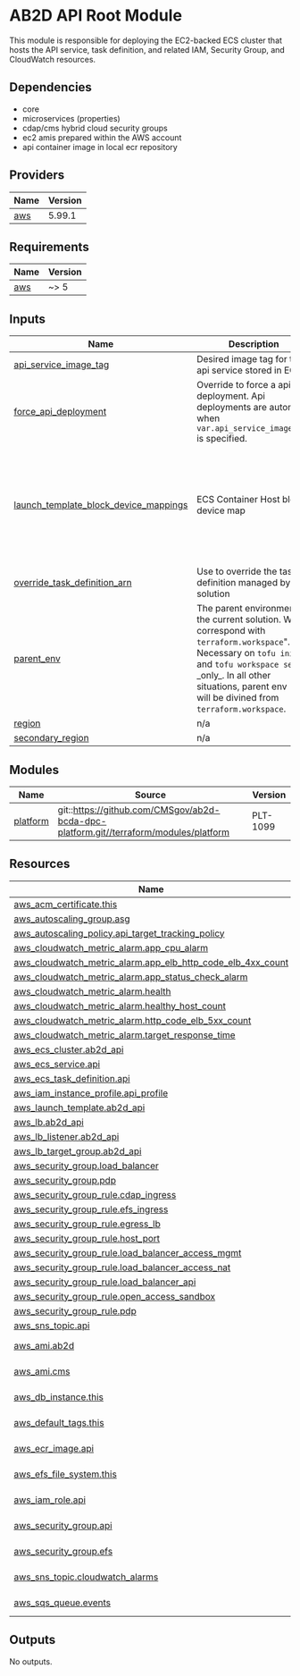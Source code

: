 # AB2D API Root Module
This module is responsible for deploying the EC2-backed ECS cluster that hosts the API service, task definition, and related IAM, Security Group, and CloudWatch resources.

## Dependencies
- core
- microservices (properties)
- cdap/cms hybrid cloud security groups
- ec2 amis prepared within the AWS account
- api container image in local ecr repository

<!-- BEGIN_TF_DOCS -->
<!--WARNING: GENERATED CONTENT with terraform-docs, e.g.
     'terraform-docs --config "$(git rev-parse --show-toplevel)/.terraform-docs.yml" .'
     Manually updating sections between TF_DOCS tags may be overwritten.
     See https://terraform-docs.io/user-guide/configuration/ for more information.
-->
## Providers

| Name | Version |
|------|---------|
| <a name="provider_aws"></a> [aws](#provider\_aws) | 5.99.1 |

<!--WARNING: GENERATED CONTENT with terraform-docs, e.g.
     'terraform-docs --config "$(git rev-parse --show-toplevel)/.terraform-docs.yml" .'
     Manually updating sections between TF_DOCS tags may be overwritten.
     See https://terraform-docs.io/user-guide/configuration/ for more information.
-->
## Requirements

| Name | Version |
|------|---------|
| <a name="requirement_aws"></a> [aws](#requirement\_aws) | ~> 5 |

<!--WARNING: GENERATED CONTENT with terraform-docs, e.g.
     'terraform-docs --config "$(git rev-parse --show-toplevel)/.terraform-docs.yml" .'
     Manually updating sections between TF_DOCS tags may be overwritten.
     See https://terraform-docs.io/user-guide/configuration/ for more information.
-->
## Inputs

| Name | Description | Type | Default | Required |
|------|-------------|------|---------|:--------:|
| <a name="input_api_service_image_tag"></a> [api\_service\_image\_tag](#input\_api\_service\_image\_tag) | Desired image tag for the api service stored in ECR | `string` | `null` | no |
| <a name="input_force_api_deployment"></a> [force\_api\_deployment](#input\_force\_api\_deployment) | Override to force a api deployment. Api deployments are automatic when `var.api_service_image_tag` is specified. | `bool` | `false` | no |
| <a name="input_launch_template_block_device_mappings"></a> [launch\_template\_block\_device\_mappings](#input\_launch\_template\_block\_device\_mappings) | ECS Container Host block device map | `map(any)` | <pre>{<br/>  "delete_on_termination": true,<br/>  "device_name": "/dev/xvda",<br/>  "encrypted": true,<br/>  "iops": 3000,<br/>  "throughput": 250,<br/>  "volume_size": 100,<br/>  "volume_type": "gp3"<br/>}</pre> | no |
| <a name="input_override_task_definition_arn"></a> [override\_task\_definition\_arn](#input\_override\_task\_definition\_arn) | Use to override the task definition managed by this solution | `string` | `null` | no |
| <a name="input_parent_env"></a> [parent\_env](#input\_parent\_env) | The parent environment of the current solution. Will correspond with `terraform.workspace`".<br/>Necessary on `tofu init` and `tofu workspace select` \_only\_. In all other situations, parent env<br/>will be divined from `terraform.workspace`. | `string` | `null` | no |
| <a name="input_region"></a> [region](#input\_region) | n/a | `string` | `"us-east-1"` | no |
| <a name="input_secondary_region"></a> [secondary\_region](#input\_secondary\_region) | n/a | `string` | `"us-west-2"` | no |

<!--WARNING: GENERATED CONTENT with terraform-docs, e.g.
     'terraform-docs --config "$(git rev-parse --show-toplevel)/.terraform-docs.yml" .'
     Manually updating sections between TF_DOCS tags may be overwritten.
     See https://terraform-docs.io/user-guide/configuration/ for more information.
-->
## Modules

| Name | Source | Version |
|------|--------|---------|
| <a name="module_platform"></a> [platform](#module\_platform) | git::https://github.com/CMSgov/ab2d-bcda-dpc-platform.git//terraform/modules/platform | PLT-1099 |

<!--WARNING: GENERATED CONTENT with terraform-docs, e.g.
     'terraform-docs --config "$(git rev-parse --show-toplevel)/.terraform-docs.yml" .'
     Manually updating sections between TF_DOCS tags may be overwritten.
     See https://terraform-docs.io/user-guide/configuration/ for more information.
-->
## Resources

| Name | Type |
|------|------|
| [aws_acm_certificate.this](https://registry.terraform.io/providers/hashicorp/aws/latest/docs/resources/acm_certificate) | resource |
| [aws_autoscaling_group.asg](https://registry.terraform.io/providers/hashicorp/aws/latest/docs/resources/autoscaling_group) | resource |
| [aws_autoscaling_policy.api_target_tracking_policy](https://registry.terraform.io/providers/hashicorp/aws/latest/docs/resources/autoscaling_policy) | resource |
| [aws_cloudwatch_metric_alarm.app_cpu_alarm](https://registry.terraform.io/providers/hashicorp/aws/latest/docs/resources/cloudwatch_metric_alarm) | resource |
| [aws_cloudwatch_metric_alarm.app_elb_http_code_elb_4xx_count](https://registry.terraform.io/providers/hashicorp/aws/latest/docs/resources/cloudwatch_metric_alarm) | resource |
| [aws_cloudwatch_metric_alarm.app_status_check_alarm](https://registry.terraform.io/providers/hashicorp/aws/latest/docs/resources/cloudwatch_metric_alarm) | resource |
| [aws_cloudwatch_metric_alarm.health](https://registry.terraform.io/providers/hashicorp/aws/latest/docs/resources/cloudwatch_metric_alarm) | resource |
| [aws_cloudwatch_metric_alarm.healthy_host_count](https://registry.terraform.io/providers/hashicorp/aws/latest/docs/resources/cloudwatch_metric_alarm) | resource |
| [aws_cloudwatch_metric_alarm.http_code_elb_5xx_count](https://registry.terraform.io/providers/hashicorp/aws/latest/docs/resources/cloudwatch_metric_alarm) | resource |
| [aws_cloudwatch_metric_alarm.target_response_time](https://registry.terraform.io/providers/hashicorp/aws/latest/docs/resources/cloudwatch_metric_alarm) | resource |
| [aws_ecs_cluster.ab2d_api](https://registry.terraform.io/providers/hashicorp/aws/latest/docs/resources/ecs_cluster) | resource |
| [aws_ecs_service.api](https://registry.terraform.io/providers/hashicorp/aws/latest/docs/resources/ecs_service) | resource |
| [aws_ecs_task_definition.api](https://registry.terraform.io/providers/hashicorp/aws/latest/docs/resources/ecs_task_definition) | resource |
| [aws_iam_instance_profile.api_profile](https://registry.terraform.io/providers/hashicorp/aws/latest/docs/resources/iam_instance_profile) | resource |
| [aws_launch_template.ab2d_api](https://registry.terraform.io/providers/hashicorp/aws/latest/docs/resources/launch_template) | resource |
| [aws_lb.ab2d_api](https://registry.terraform.io/providers/hashicorp/aws/latest/docs/resources/lb) | resource |
| [aws_lb_listener.ab2d_api](https://registry.terraform.io/providers/hashicorp/aws/latest/docs/resources/lb_listener) | resource |
| [aws_lb_target_group.ab2d_api](https://registry.terraform.io/providers/hashicorp/aws/latest/docs/resources/lb_target_group) | resource |
| [aws_security_group.load_balancer](https://registry.terraform.io/providers/hashicorp/aws/latest/docs/resources/security_group) | resource |
| [aws_security_group.pdp](https://registry.terraform.io/providers/hashicorp/aws/latest/docs/resources/security_group) | resource |
| [aws_security_group_rule.cdap_ingress](https://registry.terraform.io/providers/hashicorp/aws/latest/docs/resources/security_group_rule) | resource |
| [aws_security_group_rule.efs_ingress](https://registry.terraform.io/providers/hashicorp/aws/latest/docs/resources/security_group_rule) | resource |
| [aws_security_group_rule.egress_lb](https://registry.terraform.io/providers/hashicorp/aws/latest/docs/resources/security_group_rule) | resource |
| [aws_security_group_rule.host_port](https://registry.terraform.io/providers/hashicorp/aws/latest/docs/resources/security_group_rule) | resource |
| [aws_security_group_rule.load_balancer_access_mgmt](https://registry.terraform.io/providers/hashicorp/aws/latest/docs/resources/security_group_rule) | resource |
| [aws_security_group_rule.load_balancer_access_nat](https://registry.terraform.io/providers/hashicorp/aws/latest/docs/resources/security_group_rule) | resource |
| [aws_security_group_rule.load_balancer_api](https://registry.terraform.io/providers/hashicorp/aws/latest/docs/resources/security_group_rule) | resource |
| [aws_security_group_rule.open_access_sandbox](https://registry.terraform.io/providers/hashicorp/aws/latest/docs/resources/security_group_rule) | resource |
| [aws_security_group_rule.pdp](https://registry.terraform.io/providers/hashicorp/aws/latest/docs/resources/security_group_rule) | resource |
| [aws_sns_topic.api](https://registry.terraform.io/providers/hashicorp/aws/latest/docs/resources/sns_topic) | resource |
| [aws_ami.ab2d](https://registry.terraform.io/providers/hashicorp/aws/latest/docs/data-sources/ami) | data source |
| [aws_ami.cms](https://registry.terraform.io/providers/hashicorp/aws/latest/docs/data-sources/ami) | data source |
| [aws_db_instance.this](https://registry.terraform.io/providers/hashicorp/aws/latest/docs/data-sources/db_instance) | data source |
| [aws_default_tags.this](https://registry.terraform.io/providers/hashicorp/aws/latest/docs/data-sources/default_tags) | data source |
| [aws_ecr_image.api](https://registry.terraform.io/providers/hashicorp/aws/latest/docs/data-sources/ecr_image) | data source |
| [aws_efs_file_system.this](https://registry.terraform.io/providers/hashicorp/aws/latest/docs/data-sources/efs_file_system) | data source |
| [aws_iam_role.api](https://registry.terraform.io/providers/hashicorp/aws/latest/docs/data-sources/iam_role) | data source |
| [aws_security_group.api](https://registry.terraform.io/providers/hashicorp/aws/latest/docs/data-sources/security_group) | data source |
| [aws_security_group.efs](https://registry.terraform.io/providers/hashicorp/aws/latest/docs/data-sources/security_group) | data source |
| [aws_sns_topic.cloudwatch_alarms](https://registry.terraform.io/providers/hashicorp/aws/latest/docs/data-sources/sns_topic) | data source |
| [aws_sqs_queue.events](https://registry.terraform.io/providers/hashicorp/aws/latest/docs/data-sources/sqs_queue) | data source |

<!--WARNING: GENERATED CONTENT with terraform-docs, e.g.
     'terraform-docs --config "$(git rev-parse --show-toplevel)/.terraform-docs.yml" .'
     Manually updating sections between TF_DOCS tags may be overwritten.
     See https://terraform-docs.io/user-guide/configuration/ for more information.
-->
## Outputs

No outputs.
<!-- END_TF_DOCS -->
